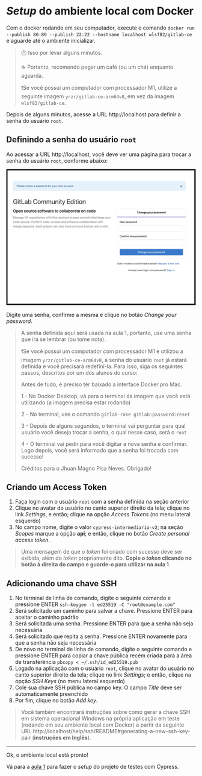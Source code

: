 # _Setup_ do ambiente local com Docker

Com o docker rodando em seu computador, execute o comando `docker run --publish 80:80 --publish 22:22 --hostname localhost wlsf82/gitlab-ce` e aguarde até o ambiente inicializar.

> 🕐 Isso por levar alguns minutos.
>
> ☕ Portanto, recomendo pegar um café (ou um chá) enquanto aguarda.
>
> ❗Se você possui um computador com processador M1, utilize a seguinte imagem `yrzr/gitlab-ce-arm64v8`, em vez da imagem `wlsf82/gitlab-ce`.

Depois de alguns minutos, acesse a URL http://localhost para definir a senha do usuário `root`.

## Definindo a senha do usuário `root`

Ao acessar a URL http://localhost, você deve ver uma página para trocar a senha do usuário `root`, conforme abaixo:

![GitLab reset password page](./assets/please-create-a-password-for-your-new-account.png)

Digite uma senha, confirme a mesma e clique no botão _Change your password_.

> A senha definida aqui será usada na aula 1, portanto, use uma senha que irá se lembrar (ou tome nota).
>
> ❗Se você possui um computador com processador M1 e utilizou a  imagem `yrzr/gitlab-ce-arm64v8`, a senha do usuário `root` já estará definida e você precisará redefiní-la. Para isso, siga os seguintes passos, descritos por um dos alunos do curso:
>
> Antes de tudo, é preciso ter baixado a interface Docker pro Mac.
>
> 1 - No Docker Desktop, vá para o terminal da imagem que você está utilizando (a imagem precisa estar rodando)
> 
> 2 - No terminal, use o comando `gitlab-rake gitlab:password:reset`
> 
> 3 - Depois de alguns segundos, o terminal vai perguntar para qual usuário você deseja trocar a senha, o qual nesse caso, será o `root`
> 
> 4 - O terminal vai pedir para você digitar a nova senha e confirmar. Logo depois, você será informado que a senha foi trocada com sucesso!
>
> Créditos para o Jhuan Magno Pisa Neves. Obrigado!

## Criando um Access Token

1. Faça login com o usuário `root` com a senha definida na seção anterior
2. Clique no avatar do usuário no canto superior direito da tela; clique no link _Settings_, e então; clique na opção _Access Tokens_ (no menu lateral esquerdo)
3. No campo nome, digite o valor `cypress-intermediario-v2`; na seção _Scopes_ marque a opção **api**; e então, clique no botão _Create personal access token_.

> Uma mensagem de que o _token_ foi criado com sucesso deve ser exibida, além do _token_ propriamente dito. **Copie o _token_ clicando no botão à direita do campo e guarde-o para utilizar na aula 1**.

## Adicionando uma chave SSH

1. No terminal de linha de comando, digite o seguinte comando e pressione ENTER `ssh-keygen -t ed25519 -C "root@example.com"`
2. Será solicitado um caminho para salvar a chave. Pressione ENTER para aceitar o caminho padrão
3. Será solicitada uma senha. Pressione ENTER para que a senha não seja necessária
4. Será solicitado que repita a senha. Pressione ENTER novamente para que a senha não seja necessária
5. De novo no terminal de linha de comando, digite o seguinte comando e pressione ENTER para copiar a chave pública recém criada para a área de transferência `pbcopy < ~/.ssh/id_ed25519.pub`
6. Logado na aplicação com o usuário `root`, clique no avatar do usuário no canto superior direito da tela; clique no link _Settings_; e então, clique na opção _SSH Keys_ (no menu lateral esquerdo)
7. Cole sua chave SSH pública no campo key. O campo _Title_ deve ser automaticamente preenchido
8. Por fim, clique no botão _Add key_.

> Você também encontrará instruções sobre como gerar a chave SSH em sistema operacional Windows na própria aplicação em teste (rodando em seu ambiente local com Docker) a partir da seguinte URL http://localhost/help/ssh/README#generating-a-new-ssh-key-pair (**instruções em Inglês**).

___

Ok, o ambiente local está pronto!

Vá para a [aula 1](./1.md) para fazer o _setup_ do projeto de testes com Cypress.
